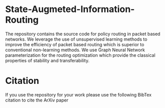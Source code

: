 # State-Augmeted-Information-Routing
The repository contains the source code for policy routing in packet based networks. We leverage the use of unsupervised learning methods to improve the efficiency of packet based routing which is superior to conventional non-learning methods. We use Graph Neural Network parameterization for the routing optimization which provide the classical properties of stability and transferability.

# Citation
If you use the repository for your work please use the following BibTex citation to cite the ArXiv paper

